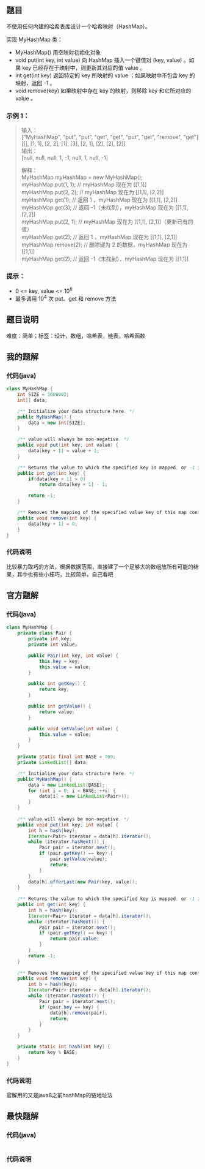 ## 题目
不使用任何内建的哈希表库设计一个哈希映射（HashMap）。

实现 MyHashMap 类：

- MyHashMap() 用空映射初始化对象
- void put(int key, int value) 向 HashMap 插入一个键值对 (key, value) 。如果 key 已经存在于映射中，则更新其对应的值 value 。
- int get(int key) 返回特定的 key 所映射的 value ；如果映射中不包含 key 的映射，返回 -1 。
- void remove(key) 如果映射中存在 key 的映射，则移除 key 和它所对应的 value 。
### 示例 1：
> 输入：  
> ["MyHashMap", "put", "put", "get", "get", "put", "get", "remove", "get"]  
> [[], [1, 1], [2, 2], [1], [3], [2, 1], [2], [2], [2]]  
> 输出：  
> [null, null, null, 1, -1, null, 1, null, -1]  
>   
> 解释：  
> MyHashMap myHashMap = new MyHashMap();  
> myHashMap.put(1, 1); // myHashMap 现在为 [[1,1]]  
> myHashMap.put(2, 2); // myHashMap 现在为 [[1,1], [2,2]]  
> myHashMap.get(1);    // 返回 1 ，myHashMap 现在为 [[1,1], [2,2]]  
> myHashMap.get(3);    // 返回 -1（未找到），myHashMap 现在为 [[1,1], [2,2]]  
> myHashMap.put(2, 1); // myHashMap 现在为 [[1,1], [2,1]]（更新已有的值）  
> myHashMap.get(2);    // 返回 1 ，myHashMap 现在为 [[1,1], [2,1]]  
> myHashMap.remove(2); // 删除键为 2 的数据，myHashMap 现在为 [[1,1]]  
> myHashMap.get(2);    // 返回 -1（未找到），myHashMap 现在为 [[1,1]]  
### 提示：
- 0 <= key, value <= 10<sup>6</sup>
- 最多调用 10<sup>4</sup> 次 put、get 和 remove 方法
## 题目说明
难度：简单；标签：设计，数组，哈希表，链表，哈希函数
## 我的题解
### 代码(java)
```java
class MyHashMap {
    int SIZE = 1000002;
    int[] data;

    /** Initialize your data structure here. */
    public MyHashMap() {
        data = new int[SIZE];
    }

    /** value will always be non-negative. */
    public void put(int key, int value) {
        data[key + 1] = value + 1;
    }

    /** Returns the value to which the specified key is mapped, or -1 if this map contains no mapping for the key */
    public int get(int key) {
        if(data[key + 1] > 0)
            return data[key + 1] - 1;

        return -1;
    }

    /** Removes the mapping of the specified value key if this map contains a mapping for the key */
    public void remove(int key) {
        data[key + 1] = 0;
    }
}
```
### 代码说明
比较暴力取巧的方法，根据数据范围，直接建了一个足够大的数组放所有可能的结果，其中也有些小技巧，比较简单，自己看吧
## 官方题解
### 代码(java)
```java
class MyHashMap {
    private class Pair {
        private int key;
        private int value;

        public Pair(int key, int value) {
            this.key = key;
            this.value = value;
        }

        public int getKey() {
            return key;
        }

        public int getValue() {
            return value;
        }

        public void setValue(int value) {
            this.value = value;
        }
    }

    private static final int BASE = 769;
    private LinkedList[] data;

    /** Initialize your data structure here. */
    public MyHashMap() {
        data = new LinkedList[BASE];
        for (int i = 0; i < BASE; ++i) {
            data[i] = new LinkedList<Pair>();
        }
    }
    
    /** value will always be non-negative. */
    public void put(int key, int value) {
        int h = hash(key);
        Iterator<Pair> iterator = data[h].iterator();
        while (iterator.hasNext()) {
            Pair pair = iterator.next();
            if (pair.getKey() == key) {
                pair.setValue(value);
                return;
            }
        }
        data[h].offerLast(new Pair(key, value));
    }
    
    /** Returns the value to which the specified key is mapped, or -1 if this map contains no mapping for the key */
    public int get(int key) {
        int h = hash(key);
        Iterator<Pair> iterator = data[h].iterator();
        while (iterator.hasNext()) {
            Pair pair = iterator.next();
            if (pair.getKey() == key) {
                return pair.value;
            }
        }
        return -1;
    }
    
    /** Removes the mapping of the specified value key if this map contains a mapping for the key */
    public void remove(int key) {
        int h = hash(key);
        Iterator<Pair> iterator = data[h].iterator();
        while (iterator.hasNext()) {
            Pair pair = iterator.next();
            if (pair.key == key) {
                data[h].remove(pair);
                return;
            }
        }
    }

    private static int hash(int key) {
        return key % BASE;
    }
}
```
### 代码说明
官解用的又是java8之前hashMap的链地址法
## 最快题解
### 代码(java)
```java
```
### 代码说明